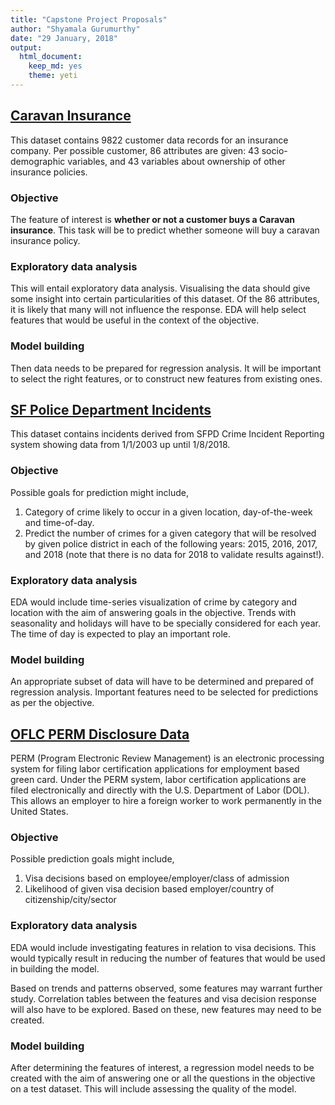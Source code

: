 ```yaml
---
title: "Capstone Project Proposals"
author: "Shyamala Gurumurthy"
date: "29 January, 2018"
output: 
  html_document: 
    keep_md: yes
    theme: yeti
---
```


## [Caravan Insurance](https://archive.ics.uci.edu/ml/datasets/Insurance+Company+Benchmark+(COIL+2000))


This dataset contains 9822 customer data records for an insurance company. Per possible customer, 86 attributes are given: 43 socio-demographic variables, and 43 variables about ownership of other insurance policies.

### Objective

The feature of interest is **whether or not a customer buys a Caravan insurance**. This task will be to predict whether someone will buy a caravan insurance policy.

### Exploratory data analysis

This will entail exploratory data analysis. Visualising the data should give some insight into certain particularities of this dataset. Of the 86 attributes, it is likely that many will not influence the response. EDA will help select features that would be useful in the context of the objective.
 
### Model building

Then data needs to be prepared for regression analysis. It will be important to select the right features, or to construct new features from existing ones.

## [SF Police Department Incidents](https://data.sfgov.org/Public-Safety/Police-Department-Incidents/tmnf-yvry)


This dataset contains incidents derived from SFPD Crime Incident Reporting system showing data from 1/1/2003 up until 1/8/2018.

### Objective

Possible goals for prediction might include,

1. Category of crime likely to occur in a given location, day-of-the-week and time-of-day.
2. Predict the number of crimes for a given category that will be resolved by given police district in each of the following years: 2015, 2016, 2017, and 2018 (note that there is no data for 2018 to validate results against!).

### Exploratory data analysis

EDA would include time-series visualization of crime by category and location with the aim of answering goals in the objective. Trends with seasonality and holidays will have to be specially considered for each year. The time of day is expected to play an important role.
 
### Model building

An appropriate subset of data will have to be determined and prepared of regression analysis. Important features need to be selected for predictions as per the objective.


## [OFLC PERM Disclosure Data](https://www.foreignlaborcert.doleta.gov/performancedata.cfm?CFID=160810&CFTOKEN=81367008)

PERM (Program Electronic Review Management) is an electronic processing system for filing labor certification applications for employment based green card.
Under the PERM system, labor certification applications are filed electronically and directly with the U.S. Department of Labor (DOL). This allows an employer to hire a foreign worker to work permanently in the United States.

### Objective

Possible prediction goals might include,

1. Visa decisions based on employee/employer/class of admission
2. Likelihood of given visa decision based employer/country of citizenship/city/sector

### Exploratory data analysis

EDA would include investigating features in relation to visa decisions. This would typically result in reducing the number of features that would be used in building the model. 

Based on trends and patterns observed, some features may warrant further study. Correlation tables between the features and visa decision response will also have to be explored. Based on these, new features may need to be created.
 
### Model building
After determining the features of interest, a regression model needs to be created with the aim of answering one or all the questions in the objective on a test dataset. This will include assessing the quality of the model.
